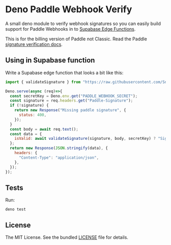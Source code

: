 # Deno Paddle Webhook Verify
A small deno module to verify webhook signatures so you can easily build support
for Paddle Webhooks in to
[Supabase Edge Functions](https://supabase.com/docs/guides/functions).

This is for the billing version of Paddle not Classic. Read the Paddle
[signature verification docs](https://developer.paddle.com/webhooks/signature-verification).

## Using in Supabase function

Write a Supabase edge function that looks a bit like this:

```javascript
import { validateSignature } from "https://raw.githubusercontent.com/SnapDBApp/deno-paddle-verify/main/mod.ts";

Deno.serve(async (req)=>{
  const secretKey = Deno.env.get("PADDLE_WEBHOOK_SECRET");
  const signature = req.headers.get("Paddle-Signature");
  if (!signature) {
    return new Response("Missing paddle signature", {
      status: 400,
    });
  }
  const body = await req.text();
  const data = {
    isValid: await validateSignature(signature, body, secretKey) ? "Signature is good" : "Signature is bad",
  };
  return new Response(JSON.stringify(data), {
    headers: {
      "Content-Type": "application/json",
    },
  });
});
```

## Tests
Run:

```
deno test
```

## License

The MIT License. See the bundled [LICENSE](./LICENSE) file for details.
